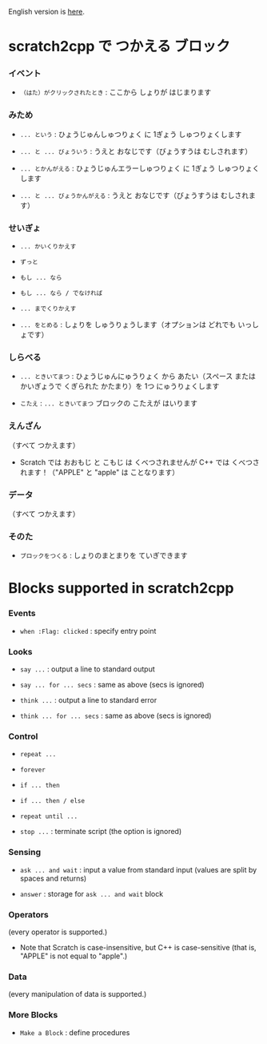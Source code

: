 English version is [here](#english).

<a name="japanese"></a>
# scratch2cpp で つかえる ブロック

### イベント

* `（はた）がクリックされたとき` : ここから しょりが はじまります

### みため

* `... という` : ひょうじゅんしゅつりょく に 1ぎょう しゅつりょくします

* `... と ... びょういう` : うえと おなじです（びょうすうは むしされます）

* `... とかんがえる` : ひょうじゅんエラーしゅつりょく に 1ぎょう しゅつりょくします

* `... と ... びょうかんがえる` : うえと おなじです（びょうすうは むしされます）

### せいぎょ

* `... かいくりかえす`

* `ずっと`

* `もし ... なら`

* `もし ... なら / でなければ`

* `... までくりかえす`

* `... をとめる` : しょりを しゅうりょうします（オプションは どれでも いっしょです）

### しらべる

* `... ときいてまつ` : ひょうじゅんにゅうりょく から あたい（スペース または かいぎょうで くぎられた かたまり）を 1つ にゅうりょくします

* `こたえ` : `... ときいてまつ` ブロックの こたえが はいります

### えんざん

（すべて つかえます）

* Scratch では おおもじ と こもじ は くべつされませんが C++ では くべつされます！（"APPLE" と "apple" は ことなります）

### データ

（すべて つかえます）

### そのた

* `ブロックをつくる` : しょりのまとまりを ていぎできます


<a name="english"></a>
# Blocks supported in scratch2cpp

### Events

* `when :Flag: clicked` : specify entry point

### Looks

* `say ...` : output a line to standard output

* `say ... for ... secs` : same as above (secs is ignored)

* `think ...` : output a line to standard error

* `think ... for ... secs` : same as above (secs is ignored)

### Control

* `repeat ...`

* `forever`

* `if ... then`

* `if ... then / else`

* `repeat until ...`

* `stop ...` : terminate script (the option is ignored) 

### Sensing

* `ask ... and wait` : input a value from standard input (values are split by spaces and returns)

* `answer` : storage for `ask ... and wait` block

### Operators

(every operator is supported.)

* Note that Scratch is case-insensitive, but C++ is case-sensitive (that is, "APPLE" is not equal to "apple".)

### Data

(every manipulation of data is supported.)

### More Blocks

* `Make a Block` : define procedures





